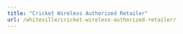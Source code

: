 ```yaml
---
title: "Cricket Wireless Authorized Retailer"
url: /whiteville/cricket-wireless-authorized-retailer/
---
```

